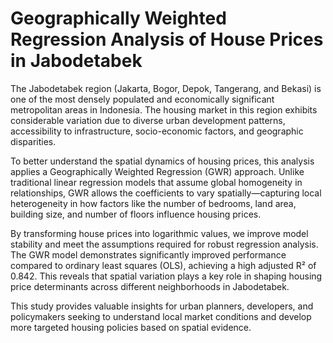 # Geographically Weighted Regression Analysis of House Prices in Jabodetabek

The Jabodetabek region (Jakarta, Bogor, Depok, Tangerang, and Bekasi) is one of the most densely populated and economically significant metropolitan areas in Indonesia. The housing market in this region exhibits considerable variation due to diverse urban development patterns, accessibility to infrastructure, socio-economic factors, and geographic disparities.

To better understand the spatial dynamics of housing prices, this analysis applies a Geographically Weighted Regression (GWR) approach. Unlike traditional linear regression models that assume global homogeneity in relationships, GWR allows the coefficients to vary spatially—capturing local heterogeneity in how factors like the number of bedrooms, land area, building size, and number of floors influence housing prices.

By transforming house prices into logarithmic values, we improve model stability and meet the assumptions required for robust regression analysis. The GWR model demonstrates significantly improved performance compared to ordinary least squares (OLS), achieving a high adjusted R² of 0.842. This reveals that spatial variation plays a key role in shaping housing price determinants across different neighborhoods in Jabodetabek.

This study provides valuable insights for urban planners, developers, and policymakers seeking to understand local market conditions and develop more targeted housing policies based on spatial evidence.
